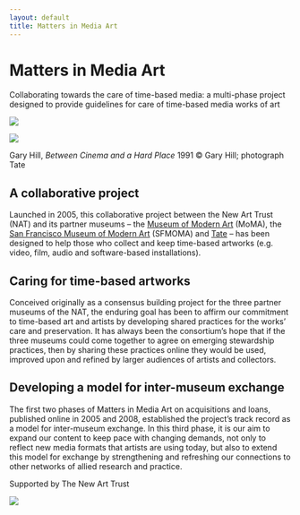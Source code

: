 ```yaml
---
layout: default
title: Matters in Media Art
---
```


# Matters in Media Art

Collaborating towards the care of time-based media: a multi-phase project designed to provide guidelines for care of time-based media works of art

![](http://www.tate.org.uk/sites/default/files/styles/grid-normal-12-cols/public/images/matters%20in%20media%20art%20graphic.gif?itok=2N8J6St_)

![](http://images.tate.org.uk/sites/default/files/styles/grid-normal-8-cols/public/images/node/243433.jpg?itok=uZLO16wG)

Gary Hill, _Between Cinema and a Hard Place_ 1991
© Gary Hill; photograph Tate

## A collaborative project
Launched in 2005, this collaborative project between the New Art Trust (NAT) and its partner museums – the [Museum of Modern Art](http://www.moma.org/) (MoMA), the [San Francisco Museum of Modern Art](http://www.sfmoma.org/) (SFMOMA) and [Tate](http://www.tate.org.uk/) – has been designed to help those who collect and keep time-based artworks (e.g. video, film, audio and software-based installations).

## Caring for time-based artworks
Conceived originally as a consensus building project for the three partner museums of the NAT, the enduring goal has been to affirm our commitment to time-based art and artists by developing shared practices for the works’ care and preservation. It has always been the consortium’s hope that if the three museums could come together to agree on emerging stewardship practices, then by sharing these practices online they would be used, improved upon and refined by larger audiences of artists and collectors. 

## Developing a model for inter-museum exchange
The first two phases of Matters in Media Art on acquisitions and loans, published online in 2005 and 2008, established the project’s track record as a model for inter-museum exchange. In this third phase, it is our aim to expand our content to keep pace with changing demands, not only to reflect new media formats that artists are using today, but also to extend this model for exchange by strengthening and refreshing our connections to other networks of allied research and practice. 

Supported by The New Art Trust

![](http://images.tate.org.uk/sites/default/files/mattermediaart_logos.jpg)